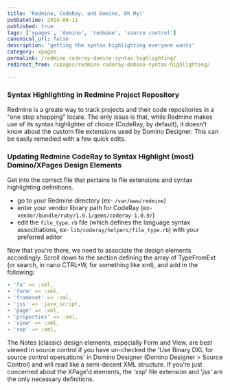 ```yaml
---
title: 'Redmine, CodeRay, and Domino, Oh My!'
pubDatetime: 2014-08-11
published: true
tags: ['xpages', 'domino', 'redmine', 'source control']
canonical_url: false
description: 'getting the syntax highlighting everyone wants'
category: xpages
permalink: /redmine-coderay-domino-syntax-highlighting/
redirect_from: /xpages/redmine-coderay-domino-syntax-highlighting/

---
```


### Syntax Highlighting in Redmine Project Repository

Redmine is a greate way to track projects and their code repositories in a "one stop shopping" locale. The only issue is that, while Redmine makes use of its syntax highlighter of choice (CodeRay, by default), it doesn't know about the custom file extensions used by Domino Designer. This can be easily remedied with a few quick edits.

### Updating Redmine CodeRay to Syntax Highlight (most) Domino/XPages Design Elements

Get into the correct file that pertains to file extensions and syntax highlighting definitions.

- go to your Redmine directory (ex- `/var/www/redmine`)
- enter your vendor library path for CodeRay (ex- `vendor/bundle/ruby/1.9.1/gems/coderay-1.0.9/`)
- edit the `file_type.rb` file (which defines the language syntax associtiations, ex- `lib/coderay/helpers/file_type.rb`) with your preferred editor

Now that you're there, we need to associate the design elements accordingly. Scroll down to the section defining the array of TypeFromExt (or search, in nano CTRL+W, for something like xml), and add in the following:

```yaml
- 'fa' => :xml,
- 'form' => :xml,
- 'frameset' => :xml,
- 'jss' => :java_script,
- 'page' => :xml,
- 'properties' => :xml,
- 'view' => :xml,
- 'xsp' => :xml,
```

The Notes (classic) design elements, especially Form and View, are best viewed in source control if you have un-checked the 'Use Binary DXL for source control opersations' in Domino Designer (Domino Designer > Source Control) and will read like a semi-decent XML structure. If you're just concerned about the XPage'd elements, the 'xsp' file extension and 'jss' are the only necessary definitions.
